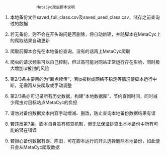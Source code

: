                    MetaCyc爬虫脚本说明

1.  本地备份文件saved_full_class.csv及saved_used_class.csv，储存之前查询过的数据

2.  若无备份，则不会在开头询问是否删除，将自动新建，并随脚本在MetaCyc上的爬取结果自动更新

3.  爬取前脚本会先在本地备份查询，没有的话再上MetaCyc爬取

4.  爬虫的请求频率可以自己控制，但过高可能对网站正常运行存在影响，同时极大增加ip被封的风险

5.  第2/3条主要目的为“断点续传”，若ip被封或网络不稳定等情况使脚本运行中断，无需再从头爬取或手动调整

6.  第2/3条亦可记录所有历史数据，构建“本地数据库”，节约查询时间，同时减少爬虫对目标站点MetaCyc的负担

7.  请勿对备份数据文本内容手动增减、删改，防止查询本地备份数据结果有误

8.  若违反第7条，脚本自身虽有核查机制，但无法保证排查出本地备份中所有可能的潜在错误

9.  若担心备份数据有误、陈旧，可在脚本运行的开头选择删除本地备份，如此便只会从MetaCyc爬取数据
